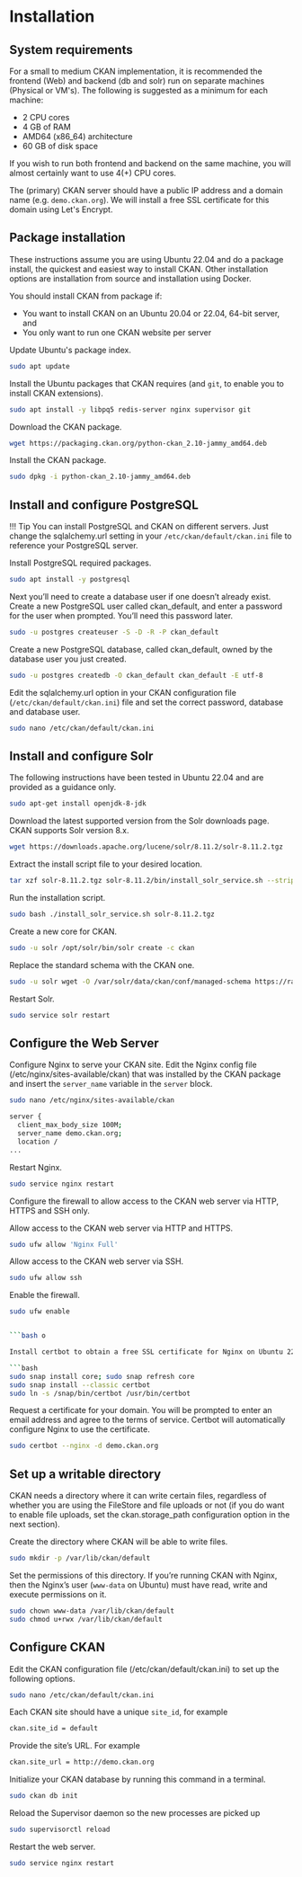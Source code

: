 # Installation

## System requirements

For a small to medium CKAN implementation, it is recommended the frontend (Web) and backend (db and solr) run on separate machines (Physical or VM's). The following is suggested as a minimum for each machine:

* 2 CPU cores
* 4 GB of RAM
* AMD64 (x86_64) architecture
* 60 GB of disk space

If you wish to run both frontend and backend on the same machine, you will almost certainly want to use 4(+) CPU cores.

The (primary) CKAN server should have a public IP address and a domain name (e.g. `demo.ckan.org`). We will install a free SSL certificate for this domain using Let's Encrypt.

## Package installation

These instructions assume you are using Ubuntu 22.04 and do a package install, the quickest and easiest way to install CKAN. Other installation options are installation from source and installation using Docker.

You should install CKAN from package if:

* You want to install CKAN on an Ubuntu 20.04 or 22.04, 64-bit server, and
* You only want to run one CKAN website per server

Update Ubuntu's package index.
```bash
sudo apt update
```

Install the Ubuntu packages that CKAN requires (and `git`, to enable you to install CKAN extensions).

```bash
sudo apt install -y libpq5 redis-server nginx supervisor git
```

Download the CKAN package.

```bash
wget https://packaging.ckan.org/python-ckan_2.10-jammy_amd64.deb
```

Install the CKAN package.

```bash
sudo dpkg -i python-ckan_2.10-jammy_amd64.deb
```

## Install and configure PostgreSQL

!!! Tip
    You can install PostgreSQL and CKAN on different servers. Just change the sqlalchemy.url setting in your `/etc/ckan/default/ckan.ini` file to reference your PostgreSQL server.
  
  Install PostgreSQL required packages.

```bash
sudo apt install -y postgresql
```

Next you’ll need to create a database user if one doesn’t already exist. Create a new PostgreSQL user called ckan_default, and enter a password for the user when prompted. You’ll need this password later.

```bash
sudo -u postgres createuser -S -D -R -P ckan_default
```

Create a new PostgreSQL database, called ckan_default, owned by the database user you just created.

```bash
sudo -u postgres createdb -O ckan_default ckan_default -E utf-8
```

Edit the sqlalchemy.url option in your CKAN configuration file (`/etc/ckan/default/ckan.ini`) file and set the correct password, database and database user.

```bash
sudo nano /etc/ckan/default/ckan.ini
```

## Install and configure Solr

The following instructions have been tested in Ubuntu 22.04 and are provided as a guidance only. 

```bash
sudo apt-get install openjdk-8-jdk
```

Download the latest supported version from the Solr downloads page. CKAN supports Solr version 8.x.

```bash
wget https://downloads.apache.org/lucene/solr/8.11.2/solr-8.11.2.tgz
```

Extract the install script file to your desired location.

```bash
tar xzf solr-8.11.2.tgz solr-8.11.2/bin/install_solr_service.sh --strip-components=2
```

Run the installation script.

```bash
sudo bash ./install_solr_service.sh solr-8.11.2.tgz
```

Create a new core for CKAN.

```bash
sudo -u solr /opt/solr/bin/solr create -c ckan
```
Replace the standard schema with the CKAN one.

```bash
sudo -u solr wget -O /var/solr/data/ckan/conf/managed-schema https://raw.githubusercontent.com/ckan/ckan/dev-v2.10/ckan/config/solr/schema.xml
```

Restart Solr.

```bash
sudo service solr restart
```

## Configure the Web Server

Configure Nginx to serve your CKAN site. Edit the Nginx config file (/etc/nginx/sites-available/ckan) that was installed by the CKAN package and insert the `server_name` variable in the `server` block.

```bash
sudo nano /etc/nginx/sites-available/ckan
```

```bash
server {
  client_max_body_size 100M;
  server_name demo.ckan.org;
  location /
...
```

Restart Nginx.

```bash
sudo service nginx restart
```

Configure the firewall to allow access to the CKAN web server via HTTP, HTTPS and SSH only.

Allow access to the CKAN web server via HTTP and HTTPS.

```bash
sudo ufw allow 'Nginx Full'
```

Allow access to the CKAN web server via SSH.

```bash
sudo ufw allow ssh
```

Enable the firewall.

```bash 
sudo ufw enable
```

```bash

```bash o

Install certbot to obtain a free SSL certificate for Nginx on Ubuntu 22.04.

```bash
sudo snap install core; sudo snap refresh core
sudo snap install --classic certbot
sudo ln -s /snap/bin/certbot /usr/bin/certbot
```

Request a certificate for your domain. You will be prompted to enter an email address and agree to the terms of service. Certbot will automatically configure Nginx to use the certificate.

```bash
sudo certbot --nginx -d demo.ckan.org
```

## Set up a writable directory

CKAN needs a directory where it can write certain files, regardless of whether you are using the FileStore and file uploads or not (if you do want to enable file uploads, set the ckan.storage_path configuration option in the next section).

Create the directory where CKAN will be able to write files.

```bash
sudo mkdir -p /var/lib/ckan/default
```

Set the permissions of this directory. If you’re running CKAN with Nginx, then the Nginx’s user (`www-data` on Ubuntu) must have read, write and execute permissions on it.

```bash
sudo chown www-data /var/lib/ckan/default
sudo chmod u+rwx /var/lib/ckan/default
```

## Configure CKAN
Edit the CKAN configuration file (/etc/ckan/default/ckan.ini) to set up the following options.

```bash
sudo nano /etc/ckan/default/ckan.ini
```

Each CKAN site should have a unique `site_id`, for example

```bash
ckan.site_id = default
```

Provide the site’s URL. For example

```bash
ckan.site_url = http://demo.ckan.org
```

Initialize your CKAN database by running this command in a terminal.

```bash
sudo ckan db init
```

Reload the Supervisor daemon so the new processes are picked up
  
```bash
sudo supervisorctl reload
```

Restart the web server.

```bash
sudo service nginx restart
```